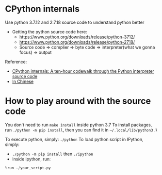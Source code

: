 # CPython internals

Use python 3.7.12 and 2.7.18 source code to understand python better
- Getting the python source code here: 
  - https://www.python.org/downloads/release/python-3712/
  - https://www.python.org/downloads/release/python-2718/
  - Source code => complier => byte code => interpreter(what we gonna focus) => output

Reference:
- [CPython internals: A ten-hour codewalk through the Python interpreter source code](https://www.youtube.com/playlist?list=PLzV58Zm8FuBL6OAv1Yu6AwXZrnsFbbR0S)
- [In Chinese](https://flaggo.github.io/python3-source-code-analysis/)



# How to play around with the source code
You don't need to run `make install` inside python 3.7
To install packages, run `./python -m pip install`, then you can find it in `~/.local/lib/python3.7`

To execute python, simply: `./python`
To load python script in IPython, simply: 
- `./python -m pip install` then `./ipython`
- Inside ipython, run:
```python
%run ./your_script.py
```

